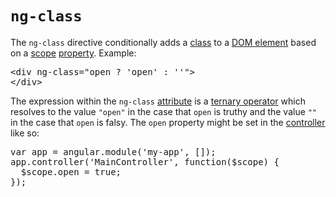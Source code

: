 # `ng-class`

The `ng-class` directive conditionally adds a [class](#/CSS/class) to a [DOM element](#/HTML/element) based on a [scope](#/AngularJS/scope) [property](#/JavaScript/property). Example:

<pre>
&lt;div <span class="hl">ng-class=&quot;open ? 'open' : ''&quot;</span>&gt;
&lt;/div&gt;
</pre>

The expression within the `ng-class` [attribute](#/HTML/attribute) is a [ternary operator](#/JavaScript/Ternary_Operator) which resolves to the value `"open"` in the case that `open` is truthy and the value `""` in the case that `open` is falsy. The `open` property might be set in the [controller](#/AngularJS/controller) like so:

<pre>
var app = angular.module('my-app', []);
app.controller('MainController', function($scope) {
  <span class="hl">$scope.open = true;</span>
});
</pre>
